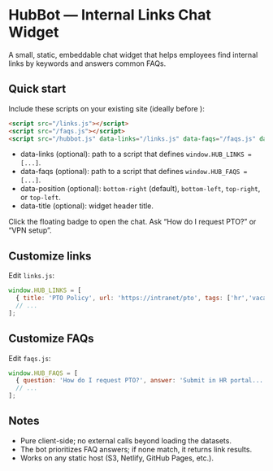 # HubBot — Internal Links Chat Widget

A small, static, embeddable chat widget that helps employees find internal links by keywords and answers common FAQs.

## Quick start

Include these scripts on your existing site (ideally before </body>):

```html
<script src="/links.js"></script>
<script src="/faqs.js"></script>
<script src="/hubbot.js" data-links="/links.js" data-faqs="/faqs.js" data-position="bottom-right" data-title="Company Hub Chat"></script>
```

- data-links (optional): path to a script that defines `window.HUB_LINKS = [...]`.
- data-faqs (optional): path to a script that defines `window.HUB_FAQS = [...]`.
- data-position (optional): `bottom-right` (default), `bottom-left`, `top-right`, or `top-left`.
- data-title (optional): widget header title.

Click the floating badge to open the chat. Ask “How do I request PTO?” or “VPN setup”.

## Customize links

Edit `links.js`:

```js
window.HUB_LINKS = [
  { title: 'PTO Policy', url: 'https://intranet/pto', tags: ['hr','vacation'], description: 'Paid time off process.' },
  // ...
];
```

## Customize FAQs

Edit `faqs.js`:

```js
window.HUB_FAQS = [
  { question: 'How do I request PTO?', answer: 'Submit in HR portal...', tags: ['hr','pto'], relatedLinks: ['https://intranet/pto'] },
  // ...
];
```

## Notes

- Pure client-side; no external calls beyond loading the datasets.
- The bot prioritizes FAQ answers; if none match, it returns link results.
- Works on any static host (S3, Netlify, GitHub Pages, etc.).
